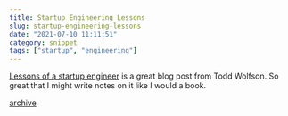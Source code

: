 ```yaml
---
title: Startup Engineering Lessons
slug: startup-engineering-lessons
date: "2021-07-10 11:11:51"
category: snippet
tags: ["startup", "engineering"]
---
```


[Lessons of a startup
engineer](https://twolfson.com/2021-06-24-lessons-of-a-startup-engineer) is a
great blog post from Todd Wolfson. So great that I might write notes on it like I
would a book.

[archive](https://twolfson.com/2021-06-24-lessons-of-a-startup-engineer)
